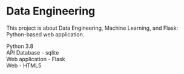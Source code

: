 # Data Engineering

This project is about Data Engineering, Machine Learning, and Flask: Python-based web application.
<br>

Python 3.8 <br>
API
Database - sqlite <br>
Web application - Flask <br>
Web - HTML5
